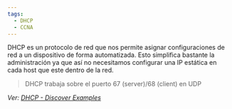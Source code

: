 ```yaml
---
tags:
  - DHCP
  - CCNA
---
```


DHCP es un protocolo de red que nos permite asignar configuraciones de red a un dispositivo de forma automatizada. Esto simplifica bastante la administración ya que así no necesitamos configurar una IP estática en cada host que este dentro de la red. 

> DHCP trabaja sobre el puerto 67 (server)/68 (client) en UDP

_Ver: [DHCP - Discover Examples](DHCP%20-%20Discover%20Examples.md)_


